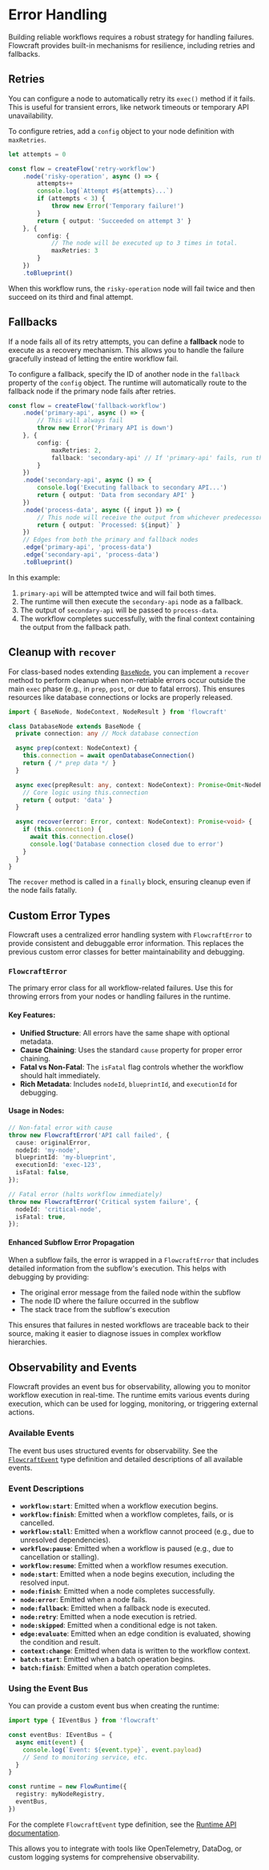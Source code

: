 # Error Handling

Building reliable workflows requires a robust strategy for handling failures. Flowcraft provides built-in mechanisms for resilience, including retries and fallbacks.

## Retries

You can configure a node to automatically retry its `exec()` method if it fails. This is useful for transient errors, like network timeouts or temporary API unavailability.

To configure retries, add a `config` object to your node definition with `maxRetries`.

```typescript
let attempts = 0

const flow = createFlow('retry-workflow')
	.node('risky-operation', async () => {
		attempts++
		console.log(`Attempt #${attempts}...`)
		if (attempts < 3) {
			throw new Error('Temporary failure!')
		}
		return { output: 'Succeeded on attempt 3' }
	}, {
		config: {
			// The node will be executed up to 3 times in total.
			maxRetries: 3
		}
	})
	.toBlueprint()
```

When this workflow runs, the `risky-operation` node will fail twice and then succeed on its third and final attempt.

## Fallbacks

If a node fails all of its retry attempts, you can define a **fallback** node to execute as a recovery mechanism. This allows you to handle the failure gracefully instead of letting the entire workflow fail.

To configure a fallback, specify the ID of another node in the `fallback` property of the `config` object. The runtime will automatically route to the fallback node if the primary node fails after retries.

```typescript
const flow = createFlow('fallback-workflow')
	.node('primary-api', async () => {
		// This will always fail
		throw new Error('Primary API is down')
	}, {
		config: {
			maxRetries: 2,
			fallback: 'secondary-api' // If 'primary-api' fails, run this node.
		}
	})
	.node('secondary-api', async () => {
		console.log('Executing fallback to secondary API...')
		return { output: 'Data from secondary API' }
	})
	.node('process-data', async ({ input }) => {
		// This node will receive the output from whichever predecessor ran.
		return { output: `Processed: ${input}` }
	})
	// Edges from both the primary and fallback nodes
	.edge('primary-api', 'process-data')
	.edge('secondary-api', 'process-data')
	.toBlueprint()
```

In this example:
1. `primary-api` will be attempted twice and will fail both times.
2. The runtime will then execute the `secondary-api` node as a fallback.
3. The output of `secondary-api` will be passed to `process-data`.
4. The workflow completes successfully, with the final context containing the output from the fallback path.

## Cleanup with `recover`

For class-based nodes extending [`BaseNode`](/api/nodes-and-edges#basenode-abstract-class), you can implement a `recover` method to perform cleanup when non-retriable errors occur outside the main `exec` phase (e.g., in `prep`, `post`, or due to fatal errors). This ensures resources like database connections or locks are properly released.

```typescript
import { BaseNode, NodeContext, NodeResult } from 'flowcraft'

class DatabaseNode extends BaseNode {
  private connection: any // Mock database connection

  async prep(context: NodeContext) {
    this.connection = await openDatabaseConnection()
    return { /* prep data */ }
  }

  async exec(prepResult: any, context: NodeContext): Promise<Omit<NodeResult, 'error'>> {
    // Core logic using this.connection
    return { output: 'data' }
  }

  async recover(error: Error, context: NodeContext): Promise<void> {
    if (this.connection) {
      await this.connection.close()
      console.log('Database connection closed due to error')
    }
  }
}
```

The `recover` method is called in a `finally` block, ensuring cleanup even if the node fails fatally.

## Custom Error Types

Flowcraft uses a centralized error handling system with `FlowcraftError` to provide consistent and debuggable error information. This replaces the previous custom error classes for better maintainability and debugging.

### `FlowcraftError`

The primary error class for all workflow-related failures. Use this for throwing errors from your nodes or handling failures in the runtime.

#### Key Features:
- **Unified Structure**: All errors have the same shape with optional metadata.
- **Cause Chaining**: Uses the standard `cause` property for proper error chaining.
- **Fatal vs Non-Fatal**: The `isFatal` flag controls whether the workflow should halt immediately.
- **Rich Metadata**: Includes `nodeId`, `blueprintId`, and `executionId` for debugging.

#### Usage in Nodes:

```typescript
// Non-fatal error with cause
throw new FlowcraftError('API call failed', {
  cause: originalError,
  nodeId: 'my-node',
  blueprintId: 'my-blueprint',
  executionId: 'exec-123',
  isFatal: false,
});

// Fatal error (halts workflow immediately)
throw new FlowcraftError('Critical system failure', {
  nodeId: 'critical-node',
  isFatal: true,
});
```

#### Enhanced Subflow Error Propagation

When a subflow fails, the error is wrapped in a `FlowcraftError` that includes detailed information from the subflow's execution. This helps with debugging by providing:

- The original error message from the failed node within the subflow
- The node ID where the failure occurred in the subflow
- The stack trace from the subflow's execution

This ensures that failures in nested workflows are traceable back to their source, making it easier to diagnose issues in complex workflow hierarchies.

## Observability and Events

Flowcraft provides an event bus for observability, allowing you to monitor workflow execution in real-time. The runtime emits various events during execution, which can be used for logging, monitoring, or triggering external actions.

### Available Events

The event bus uses structured events for observability. See the [`FlowcraftEvent`](/api/runtime#flowcraftevent-type) type definition and detailed descriptions of all available events.

### Event Descriptions

- **`workflow:start`**: Emitted when a workflow execution begins.
- **`workflow:finish`**: Emitted when a workflow completes, fails, or is cancelled.
- **`workflow:stall`**: Emitted when a workflow cannot proceed (e.g., due to unresolved dependencies).
- **`workflow:pause`**: Emitted when a workflow is paused (e.g., due to cancellation or stalling).
- **`workflow:resume`**: Emitted when a workflow resumes execution.
- **`node:start`**: Emitted when a node begins execution, including the resolved input.
- **`node:finish`**: Emitted when a node completes successfully.
- **`node:error`**: Emitted when a node fails.
- **`node:fallback`**: Emitted when a fallback node is executed.
- **`node:retry`**: Emitted when a node execution is retried.
- **`node:skipped`**: Emitted when a conditional edge is not taken.
- **`edge:evaluate`**: Emitted when an edge condition is evaluated, showing the condition and result.
- **`context:change`**: Emitted when data is written to the workflow context.
- **`batch:start`**: Emitted when a batch operation begins.
- **`batch:finish`**: Emitted when a batch operation completes.

### Using the Event Bus

You can provide a custom event bus when creating the runtime:

```typescript
import type { IEventBus } from 'flowcraft'

const eventBus: IEventBus = {
  async emit(event) {
    console.log(`Event: ${event.type}`, event.payload)
    // Send to monitoring service, etc.
  }
}

const runtime = new FlowRuntime({
  registry: myNodeRegistry,
  eventBus,
})
```

For the complete `FlowcraftEvent` type definition, see the [Runtime API documentation](/api/runtime#event-bus).

This allows you to integrate with tools like OpenTelemetry, DataDog, or custom logging systems for comprehensive observability.
